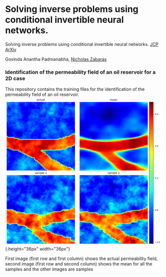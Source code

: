 # Solving inverse problems using conditional invertible neural networks.

Solving inverse problems using conditional invertible neural networks. [JCP](https://www.sciencedirect.com/science/article/pii/S0021999121000899#se0110) [ArXiv](https://arxiv.org/abs/2007.15849)

Govinda Anantha Padmanabha, [Nicholas Zabaras](https://www.zabaras.com/)  
### Identification of the permeability field of an oil reservoir for a 2D case

This repository contains the training files for the identification of the permeability field of an oil reservoir.
![](images/Pic1-1.png){:height="36px" width="36px"}

First image (first row and first column) shows the actual permeability field, second image (first row and second column) shows the mean for all the samples and the other images are samples
